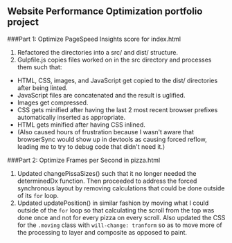 ## Website Performance Optimization portfolio project

###Part 1: Optimize PageSpeed Insights score for index.html

1. Refactored the directories into a src/ and dist/ structure.
1. Gulpfile.js copies files worked on in the src directory and processes them such that:
  * HTML, CSS, images, and JavaScript get copied to the dist/ directories after being linted.
  * JavaScript files are concatenated and the result is uglified.
  * Images get compressed.
  * CSS gets minified after having the last 2 most recent browser prefixes automatically inserted as appropriate.
  * HTML gets minified after having CSS inlined.
  * (Also caused hours of frustration because I wasn't aware that browserSync would show up in devtools as causing forced reflow, leading me to try to debug code that didn't need it.)

###Part 2: Optimize Frames per Second in pizza.html

1. Updated changePissaSizes() such that it no longer needed the determinedDx function. Then proceeded to address the forced synchronous layout by removing calculations that could be done outside of its `for` loop.
2. Updated updatePosition() in similar fashion by moving what I could outside of the `for` loop so that calculating the scroll from the top was done once and not for every pizza on every scroll. Also updated the CSS for the `.moving` class with `will-change: tranform` so as to move more of the processing to layer and composite as opposed to paint.
